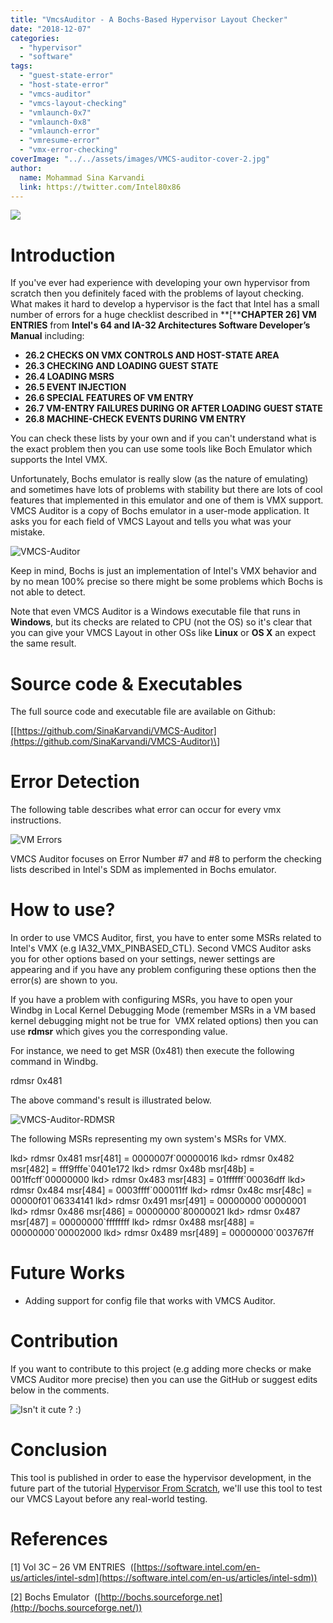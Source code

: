 ```yaml
---
title: "VmcsAuditor - A Bochs-Based Hypervisor Layout Checker"
date: "2018-12-07"
categories: 
  - "hypervisor"
  - "software"
tags: 
  - "guest-state-error"
  - "host-state-error"
  - "vmcs-auditor"
  - "vmcs-layout-checking"
  - "vmlaunch-0x7"
  - "vmlaunch-0x8"
  - "vmlaunch-error"
  - "vmresume-error"
  - "vmx-error-checking"
coverImage: "../../assets/images/VMCS-auditor-cover-2.jpg"
author:
  name: Mohammad Sina Karvandi
  link: https://twitter.com/Intel80x86
---
```


![](../../assets/images/VMCS-auditor-cover-2.jpg)

# **Introduction** 

If you've ever had experience with developing your own hypervisor from scratch then you definitely faced with the problems of layout checking. What makes it hard to develop a hypervisor is the fact that Intel has a small number of errors for a huge checklist described in **\[****CHAPTER 26\] VM ENTRIES** from **Intel's 64 and IA-32 Architectures Software Developer’s Manual** including:

- **26.2 CHECKS ON VMX CONTROLS AND HOST-STATE AREA**
- **26.3 CHECKING AND LOADING GUEST STATE** 
- **26.4 LOADING MSRS**
- **26.5 EVENT INJECTION**
- **26.6 SPECIAL FEATURES OF VM ENTRY**
- **26.7 VM-ENTRY FAILURES DURING OR AFTER LOADING GUEST STATE**
- **26.8 MACHINE-CHECK EVENTS DURING VM ENTRY**

You can check these lists by your own and if you can't understand what is the exact problem then you can use some tools like Boch Emulator which supports the Intel VMX.

Unfortunately, Bochs emulator is really slow (as the nature of emulating) and sometimes have lots of problems with stability but there are lots of cool features that implemented in this emulator and one of them is VMX support. VMCS Auditor is a copy of Bochs emulator in a user-mode application. It asks you for each field of VMCS Layout and tells you what was your mistake.

![VMCS-Auditor](../../assets/images/VMCS-auditor-cover-1.png)

Keep in mind, Bochs is just an implementation of Intel's VMX behavior and by no mean 100% precise so there might be some problems which Bochs is not able to detect.

Note that even VMCS Auditor is a Windows executable file that runs in **Windows**, but its checks are related to CPU (not the OS) so it's clear that you can give your VMCS Layout in other OSs like **Linux** or **OS X** an expect the same result.

# **Source code & Executables**

The full source code and executable file are available on Github:

\[[https://github.com/SinaKarvandi/VMCS-Auditor](https://github.com/SinaKarvandi/VMCS-Auditor)\]

# **Error Detection**

The following table describes what error can occur for every vmx instructions.

![VM Errors](../../assets/images/vm-error.png)

VMCS Auditor focuses on Error Number #7 and #8 to perform the checking lists described in Intel's SDM as implemented in Bochs emulator.

# **How to use?**

In order to use VMCS Auditor, first, you have to enter some MSRs related to Intel's VMX (e.g IA32\_VMX\_PINBASED\_CTL). Second VMCS Auditor asks you for other options based on your settings, newer settings are appearing and if you have any problem configuring these options then the error(s) are shown to you. 

If you have a problem with configuring MSRs, you have to open your Windbg in Local Kernel Debugging Mode (remember MSRs in a VM based kernel debugging might not be true for  VMX related options) then you can use **rdmsr** which gives you the corresponding value.

For instance, we need to get MSR (0x481) then execute the following command in Windbg.

rdmsr 0x481

The above command's result is illustrated below.

![VMCS-Auditor-RDMSR](../../assets/images/VMCS-auditor-with-RDMSR.png)

The following MSRs representing my own system's MSRs for VMX.

lkd> rdmsr 0x481
msr\[481\] = 0000007f\`00000016
lkd> rdmsr 0x482
msr\[482\] = fff9fffe\`0401e172
lkd> rdmsr 0x48b
msr\[48b\] = 001ffcff\`00000000
lkd> rdmsr 0x483
msr\[483\] = 01ffffff\`00036dff
lkd> rdmsr 0x484
msr\[484\] = 0003ffff\`000011ff
lkd> rdmsr 0x48c
msr\[48c\] = 00000f01\`06334141
lkd> rdmsr 0x491
msr\[491\] = 00000000\`00000001
lkd> rdmsr 0x486
msr\[486\] = 00000000\`80000021
lkd> rdmsr 0x487
msr\[487\] = 00000000\`ffffffff
lkd> rdmsr 0x488
msr\[488\] = 00000000\`00002000
lkd> rdmsr 0x489
msr\[489\] = 00000000\`003767ff

# **Future Works**

- Adding support for config file that works with VMCS Auditor.

# **Contribution**

If you want to contribute to this project (e.g adding more checks or make VMCS Auditor more precise) then you can use the GitHub or suggest edits below in the comments.

![Isn't it cute ? :)](../../assets/images/anime-boy-girl-cycle.jpg)

# **Conclusion**

This tool is published in order to ease the hypervisor development, in the future part of the tutorial [Hypervisor From Scratch](https://rayanfam.com/tutorials/), we'll use this tool to test our VMCS Layout before any real-world testing.

# **References**

\[1\] Vol 3C – 26 VM ENTRIES  ([https://software.intel.com/en-us/articles/intel-sdm](https://software.intel.com/en-us/articles/intel-sdm))

\[2\] Bochs Emulator  ([http://bochs.sourceforge.net](http://bochs.sourceforge.net/))
